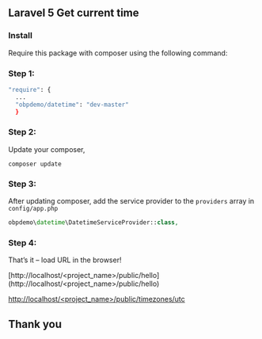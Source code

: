 ## Laravel 5 Get current time

### Install

Require this package with composer using the following command:

### Step 1:
```bash
"require": {
  ...
  "obpdemo/datetime": "dev-master"
  }
```

### Step 2:
Update your composer,
```
composer update
```


### Step 3:
After updating composer, add the service provider to the `providers` array in `config/app.php`

```php
obpdemo\datetime\DatetimeServiceProvider::class,
```

### Step 4:
That’s it – load URL in the browser!

[http://localhost/<project_name>/public/hello] (http://localhost/<project_name>/public/hello)

[http://localhost/<project_name>/public/timezones/utc](http://localhost/<project_name>/public/timezones/utc)


## Thank you
